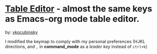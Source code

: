 # [Table Editor] - almost the same keys as Emacs-org mode table editor. 
by: [vkocubinsky]

I modified the keymap to comply with my personal preferences (HJKL directions, and `,` in **command_mode** as a *leader key* instead of `ctrl+k`)

[Table Editor]: https://github.com/vkocubinsky/SublimeTableEditor
[vkocubinsky]: https://github.com/vkocubinsky
